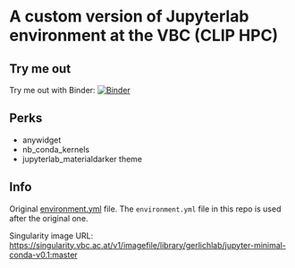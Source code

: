 # A custom version of Jupyterlab environment at the VBC (CLIP HPC)

## Try me out
Try me out with Binder:
[![Binder](https://mybinder.org/badge_logo.svg)](https://mybinder.org/v2/gh/gerlichlab/clip-jupyterlab-minimal/HEAD)

## Perks
* anywidget
* nb_conda_kernels
* jupyterlab_materialdarker theme

## Info
Original [environment.yml](https://github.com/jupyterhub/repo2docker/blob/HEAD/repo2docker/buildpacks/conda/environment.yml) file. The `environment.yml` file in this repo is used after the original one.

Singularity image URL: https://singularity.vbc.ac.at/v1/imagefile/library/gerlichlab/jupyter-minimal-conda-v0.1:master
